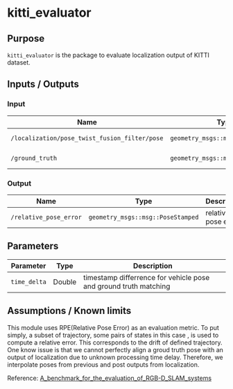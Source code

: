 # kitti_evaluator

## Purpose

`kitti_evaluator` is the package to evaluate localization output of KITTI dataset.

## Inputs / Outputs

### Input

| Name                                          | Type                              | Description                        |
| --------------------------------------------- | ----------------------------------| ---------------------------------- |
| `/localization/pose_twist_fusion_filter/pose` | `geometry_msgs::msg::PoseStamped` | pose from vehicle                  |
| `/ground_truth`                               | `geometry_msgs::msg::PoseStamped` | ground truth pose                  |

### Output

| Name                    | Type                              | Description         |
| ----------------------- | --------------------------------- | ------------------- |
| `/relative_pose_error`  | `geometry_msgs::msg::PoseStamped` | relative pose error |

## Parameters

| Parameter             | Type   | Description                                                       |
| --------------------- | ------ | ----------------------------------------------------------------- |
| `time_delta`          | Double | timestamp differrence for vehicle pose and ground truth matching  |

## Assumptions / Known limits

This module uses RPE(Relative Pose Error) as an evaluation metric. To put simply, a subset of trajectory, some pairs of states in this case , is used to compute a relative error. This corresponds to the drift of defined trajectory. One know issue is that we cannot perfectly align a groud truth pose with an output of localization due to unknown processing time delay. Therefore, we interpolate poses from previous and post outputs from localization. 

Reference: 
[A_benchmark_for_the_evaluation_of_RGB-D_SLAM_systems](https://www.researchgate.net/publication/261353760_A_benchmark_for_the_evaluation_of_RGB-D_SLAM_systems)
